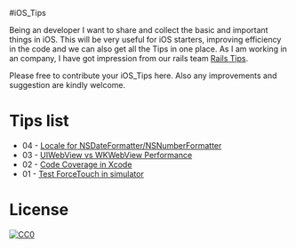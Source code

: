 #iOS_Tips

Being an developer I want to share and collect the basic and important things in iOS. This will be very useful for iOS starters, improving efficiency in the code and we can also get all the Tips in one place. As I am working in an company, I have got impression from our rails team [Rails Tips](https://github.com/logeshmallow/rails_tips).

Please free to contribute your iOS_Tips here. Also any improvements and suggestion are kindly welcome.

# Tips list
- 04 - [Locale for NSDateFormatter/NSNumberFormatter](https://github.com/MallowTech/iOS_tips/blob/master/ios_tips/2016-04-30-NSDateFormatters-NSNumberFormatter-Locale.md)
- 03 - [UIWebView vs WKWebView Performance](https://github.com/MallowTech/iOS_tips/blob/master/ios_tips/2016-04-28-UIWebView-vs-WKWebView-Performance.md)
- 02 - [Code Coverage in Xcode](https://github.com/MallowTech/iOS_tips/blob/master/ios_tips/2016-04-16-Code-Coverage-In-Xcode.md)
- 01 - [Test ForceTouch in simulator](https://github.com/MallowTech/iOS_tips/blob/master/ios_tips/2016-03-01-Test-ForceTouc-in-simulator.md)


# License
<p xmlns:dct="http://purl.org/dc/terms/" xmlns:vcard="http://www.w3.org/2001/vcard-rdf/3.0#">
  <a rel="license"
     href="http://creativecommons.org/publicdomain/zero/1.0/">
    <img src="http://i.creativecommons.org/p/zero/1.0/88x31.png" style="border-style: none;" alt="CC0" />
  </a>
  <br />
